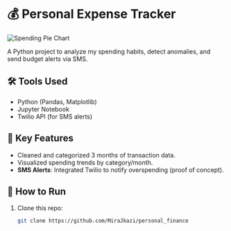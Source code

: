# 💰 Personal Expense Tracker

![Spending Pie Chart](https://github.com/user-attachments/assets/a9e46936-a79b-4756-969e-55eec2d721de)


A Python project to analyze my spending habits, detect anomalies, and send budget alerts via SMS.

## 🛠️ Tools Used
- Python (Pandas, Matplotlib)
- Jupyter Notebook
- Twilio API (for SMS alerts)

## 📌 Key Features
- Cleaned and categorized 3 months of transaction data.
- Visualized spending trends by category/month.
- **SMS Alerts**: Integrated Twilio to notify overspending (proof of concept).

## 🚀 How to Run
1. Clone this repo:
   ```bash
   git clone https://github.com/MiraJkazi/personal_finance
